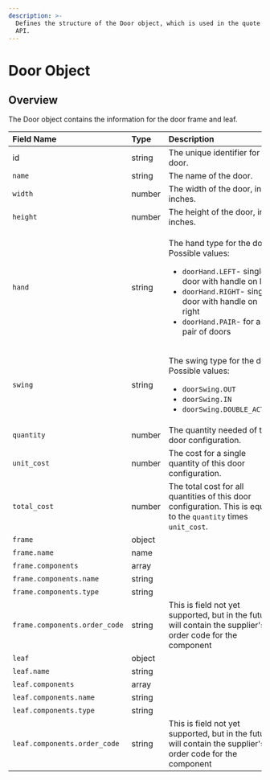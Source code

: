 ```yaml
---
description: >-
  Defines the structure of the Door object, which is used in the quote request
  API.
---
```


# Door Object

## Overview

The Door object contains the information for the door frame and leaf.

<table>
  <thead>
    <tr>
      <th style="text-align:left">Field Name</th>
      <th style="text-align:left">Type</th>
      <th style="text-align:left">Description</th>
    </tr>
  </thead>
  <tbody>
    <tr>
      <td style="text-align:left">id</td>
      <td style="text-align:left">string</td>
      <td style="text-align:left">The unique identifier for the door.</td>
    </tr>
    <tr>
      <td style="text-align:left"><code>name</code>
      </td>
      <td style="text-align:left">string</td>
      <td style="text-align:left">The name of the door.</td>
    </tr>
    <tr>
      <td style="text-align:left"><code>width</code>
      </td>
      <td style="text-align:left">number</td>
      <td style="text-align:left">The width of the door, in inches.</td>
    </tr>
    <tr>
      <td style="text-align:left"><code>height</code>
      </td>
      <td style="text-align:left">number</td>
      <td style="text-align:left">The height of the door, in inches.</td>
    </tr>
    <tr>
      <td style="text-align:left"><code>hand</code>
      </td>
      <td style="text-align:left">string</td>
      <td style="text-align:left">
        <p>The hand type for the door. Possible values:</p>
        <ul>
          <li><code>doorHand.LEFT</code>- single door with handle on left</li>
          <li><code>doorHand.RIGHT</code>- single door with handle on right</li>
          <li><code>doorHand.PAIR</code>- for a pair of doors</li>
        </ul>
      </td>
    </tr>
    <tr>
      <td style="text-align:left"><code>swing</code>
      </td>
      <td style="text-align:left">string</td>
      <td style="text-align:left">
        <p>The swing type for the door. Possible values:</p>
        <ul>
          <li><code>doorSwing.OUT</code>
          </li>
          <li><code>doorSwing.IN</code>
          </li>
          <li><code>doorSwing.DOUBLE_ACTING</code>
          </li>
        </ul>
      </td>
    </tr>
    <tr>
      <td style="text-align:left"><code>quantity</code>
      </td>
      <td style="text-align:left">number</td>
      <td style="text-align:left">The quantity needed of this door configuration.</td>
    </tr>
    <tr>
      <td style="text-align:left"><code>unit_cost</code>
      </td>
      <td style="text-align:left">number</td>
      <td style="text-align:left">The cost for a single quantity of this door configuration.</td>
    </tr>
    <tr>
      <td style="text-align:left"><code>total_cost</code>
      </td>
      <td style="text-align:left">number</td>
      <td style="text-align:left">The total cost for all quantities of this door configuration. This is
        equal to the <code>quantity</code> times <code>unit_cost</code>.</td>
    </tr>
    <tr>
      <td style="text-align:left"><code>frame</code>
      </td>
      <td style="text-align:left">object</td>
      <td style="text-align:left"></td>
    </tr>
    <tr>
      <td style="text-align:left"><code>frame.name</code>
      </td>
      <td style="text-align:left">name</td>
      <td style="text-align:left"></td>
    </tr>
    <tr>
      <td style="text-align:left"><code>frame.components</code>
      </td>
      <td style="text-align:left">array</td>
      <td style="text-align:left"></td>
    </tr>
    <tr>
      <td style="text-align:left"><code>frame.components.name</code>
      </td>
      <td style="text-align:left">string</td>
      <td style="text-align:left"></td>
    </tr>
    <tr>
      <td style="text-align:left"><code>frame.components.type</code>
      </td>
      <td style="text-align:left">string</td>
      <td style="text-align:left"></td>
    </tr>
    <tr>
      <td style="text-align:left"><code>frame.components.order_code</code>
      </td>
      <td style="text-align:left">string</td>
      <td style="text-align:left">This is field not yet supported, but in the future will contain the supplier&apos;s
        order code for the component</td>
    </tr>
    <tr>
      <td style="text-align:left"><code>leaf</code>
      </td>
      <td style="text-align:left">object</td>
      <td style="text-align:left"></td>
    </tr>
    <tr>
      <td style="text-align:left"><code>leaf.name</code>
      </td>
      <td style="text-align:left">string</td>
      <td style="text-align:left"></td>
    </tr>
    <tr>
      <td style="text-align:left"><code>leaf.components</code>
      </td>
      <td style="text-align:left">array</td>
      <td style="text-align:left"></td>
    </tr>
    <tr>
      <td style="text-align:left"><code>leaf.components.name</code>
      </td>
      <td style="text-align:left">string</td>
      <td style="text-align:left"></td>
    </tr>
    <tr>
      <td style="text-align:left"><code>leaf.components.type</code>
      </td>
      <td style="text-align:left">string</td>
      <td style="text-align:left"></td>
    </tr>
    <tr>
      <td style="text-align:left"><code>leaf.components.order_code</code>
      </td>
      <td style="text-align:left">string</td>
      <td style="text-align:left">This is field not yet supported, but in the future will contain the supplier&apos;s
        order code for the component</td>
    </tr>
  </tbody>
</table>

